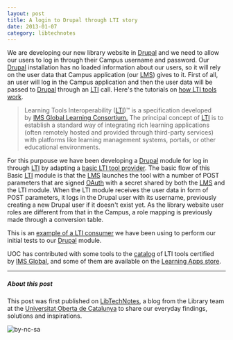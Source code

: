 ```yaml
---
layout: post
title: A login to Drupal through LTI story
date: 2013-01-07
category: libtechnotes
---
```


We are developing our new library website in [Drupal](http://drupal.org/) and we need to allow our users to log in through their Campus username and password. Our [Drupal](http://drupal.org/) installation has no loaded information about our users, so it will rely on the user data that Campus application (our [LMS](http://en.wikipedia.org/wiki/Learning_management_system)) gives to it. First of all, an user will log in the Campus application and then the user data will be passed to [Drupal](http://drupal.org/) through an [LTI](http://developers.imsglobal.org/) call. Here's the tutorials on [how LTI tools work](http://developers.imsglobal.org/tutorials.html).

> Learning Tools Interoperability ([LTI](http://developers.imsglobal.org/))™ is a specification developed by [IMS Global Learning Consortium.](http://www.imsglobal.org/) The principal concept of [LTI](http://developers.imsglobal.org/) is to establish a standard way of integrating rich learning applications (often remotely hosted and provided through third-party services) with platforms like learning management systems, portals, or other educational environments.

For this purpouse we have been developing a [Drupal](http://drupal.org/) module for log in through [LTI](http://developers.imsglobal.org/) by adapting a [basic LTI tool provider](http://developers.imsglobal.org/phpcode.html). The basic flow of this Basic [LTI](http://developers.imsglobal.org/) module is that the [LMS](http://en.wikipedia.org/wiki/Learning_management_system) launches the tool with a number of POST parameters that are signed [OAuth](http://oauth.net/) with a secret shared by both the [LMS](http://en.wikipedia.org/wiki/Learning_management_system) and the LTI module. When the LTI module receives the user data in form of POST parameters, it logs in the Drupal user with its username, previously creating a new Drupal user if it doesn't exist yet. As the library website user roles are different from that in the Campus, a role mapping is previously made through a conversion table.

This is an [example of a LTI consumer](http://www.imsglobal.org/developers/LTI/test/v1p1/lms.php) we have been using to perform our initial tests to our [Drupal](http://drupal.org/) module.

UOC has contributed with some tools to the [catalog](http://developers.imsglobal.org/catalog.html) of LTI tools certified by [IMS Global](http://www.imsglobal.org/), and some of them are available on the [Learning Apps store](http://www.learningappsstore.org/).

---

##### About this post

This post was first published on [LibTechNotes](http://labs.biblioteca.uoc.edu/), a blog from the Library team at the [Universitat Oberta de Catalunya](http://www.uoc.edu/) to share our everyday findings, solutions and inspirations.

![by-nc-sa](http://i.creativecommons.org/l/by-nc-sa/3.0/88x31.png)